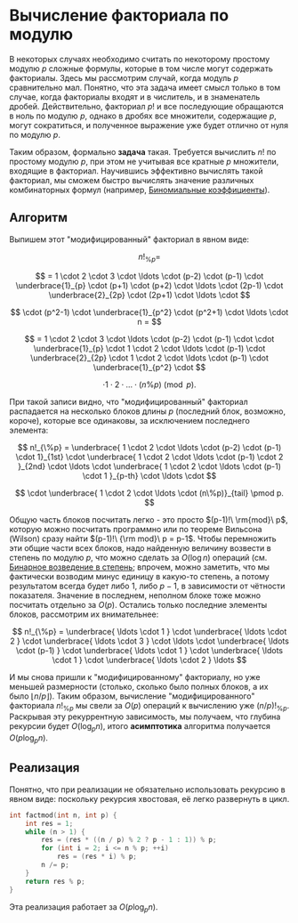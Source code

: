 # Вычисление факториала по модулю

В некоторых случаях необходимо считать по некоторому простому модулю $p$ сложные формулы, которые в том числе могут содержать факториалы. Здесь мы рассмотрим случай, когда модуль $p$ сравнительно мал. Понятно, что эта задача имеет смысл только в том случае, когда факториалы входят и в числитель, и в знаменатель дробей. Действительно, факториал $p!$ и все последующие обращаются в ноль по модулю $p$, однако в дробях все множители, содержащие $p$, могут сократиться, и полученное выражение уже будет отлично от нуля по модулю $p$.

Таким образом, формально **задача** такая. Требуется вычислить $n!$ по простому модулю $p$, при этом не учитывая все кратные $p$ множители, входящие в факториал. Научившись эффективно вычислять такой факториал, мы сможем быстро вычислять значение различных комбинаторных формул (например, [Биномиальные коэффициенты](binomial_coeff)).

## Алгоритм

Выпишем этот "модифицированный" факториал в явном виде:

$$
n!_{\%p} =
$$

$$
= 1 \cdot 2 \cdot 3 \cdot \ldots \cdot (p-2) \cdot (p-1) \cdot \underbrace{1}_{p} \cdot (p+1) \cdot (p+2) \cdot \ldots \cdot (2p-1) \cdot \underbrace{2}_{2p} \cdot (2p+1) \cdot \ldots \cdot
$$

$$
\cdot (p^2-1) \cdot \underbrace{1}_{p^2} \cdot (p^2+1) \cdot \ldots \cdot n =
$$

$$
= 1 \cdot 2 \cdot 3 \cdot \ldots \cdot (p-2) \cdot (p-1) \cdot \cdot \underbrace{1}_{p} \cdot 1 \cdot 2 \cdot \ldots \cdot (p-1) \cdot \underbrace{2}_{2p} \cdot 1 \cdot 2 \cdot \ldots \cdot (p-1) \cdot \underbrace{1}_{p^2} \cdot
$$

$$
\cdot 1 \cdot 2 \cdot \ldots \cdot (n\%p) \pmod p.
$$

При такой записи видно, что "модифицированный" факториал распадается на несколько блоков длины $p$ (последний блок, возможно, короче), которые все одинаковы, за исключением последнего элемента:

$$
n!_{\%p} = \underbrace{ 1 \cdot 2 \cdot \ldots \cdot (p-2) \cdot (p-1) \cdot 1}_{1st} \cdot \underbrace{ 1 \cdot 2 \cdot \ldots \cdot (p-1) \cdot 2 }_{2nd} \cdot \ldots \cdot \underbrace{ 1 \cdot 2 \cdot \ldots \cdot (p-1) \cdot 1 }_{p-th} \cdot \ldots \cdot
$$

$$
\cdot \underbrace{ 1 \cdot 2 \cdot \ldots \cdot (n\%p)}_{tail} \pmod p.
$$

Общую часть блоков посчитать легко - это просто $(p-1)!\ \rm{mod}\ p$, которую можно посчитать программно или по теореме Вильсона (Wilson) сразу найти $(p-1)!\ {\rm mod}\ p = p-1$. Чтобы перемножить эти общие части всех блоков, надо найденную величину возвести в степень по модулю $p$, что можно сделать за $O(\log n)$ операций (см. [Бинарное возведение в степень](binary_pow); впрочем, можно заметить, что мы фактически возводим минус единицу в какую-то степень, а потому результатом всегда будет либо $1$, либо $p-1$, в зависимости от чётности показателя. Значение в последнем, неполном блоке тоже можно посчитать отдельно за $O(p)$. Остались только последние элементы блоков, рассмотрим их внимательнее:

$$
n!_{\%p} = \underbrace{ \ldots \cdot 1 } \cdot \underbrace{ \ldots \cdot 2 } \cdot \underbrace{ \ldots \cdot 3 } \cdot \ldots \cdot \underbrace{ \ldots \cdot (p-1) } \cdot \underbrace{ \ldots \cdot 1 } \cdot \underbrace{ \ldots \cdot 1 } \cdot \underbrace{ \ldots \cdot 2 } \ldots
$$

И мы снова пришли к "модифицированному" факториалу, но уже меньшей размерности (столько, сколько было полных блоков, а их было $\left\lfloor n / p \right\rfloor$). Таким образом, вычисление "модифицированного" факториала $n!_{\%p}$ мы свели за $O(p)$ операций к вычислению уже $(n/p)!_{\%p}$. Раскрывая эту рекуррентную зависимость, мы получаем, что глубина рекурсии будет $O(\log_p n)$, итого **асимптотика** алгоритма получается $O(p \log_p n)$.

## Реализация

Понятно, что при реализации не обязательно использовать рекурсию в явном виде: поскольку рекурсия хвостовая, её легко развернуть в цикл.

<!--- TODO: specify code snippet id -->
``` cpp
int factmod(int n, int p) {
    int res = 1;
    while (n > 1) {
        res = (res * ((n / p) % 2 ? p - 1 : 1)) % p;
        for (int i = 2; i <= n % p; ++i)
            res = (res * i) % p;
        n /= p;
    }
    return res % p;
}
```

Эта реализация работает за $O(p \log_p n)$.
